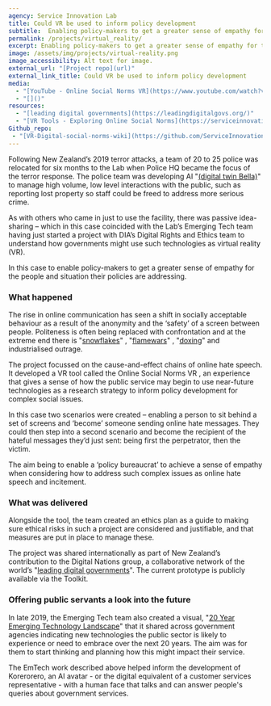 ```yaml
---
agency: Service Innovation Lab
title: Could VR be used to inform policy development
subtitle:  Enabling policy-makers to get a greater sense of empathy for the people and situation their policies are addressing.
permalink: /projects/virtual_reality/
excerpt: Enabling policy-makers to get a greater sense of empathy for the people and situation their policies are addressing.
image: /assets/img/projects/virtual-reality.png
image_accessibility: Alt text for image.
external_url: "[Project repo](url)"
external_link_title: Could VR be used to inform policy development
media:
  - "[YouTube - Online Social Norms VR](https://www.youtube.com/watch?v=pUIPbUMwqHg)"
  - "[]()"
resources:
  - "[leading digital governments](https://leadingdigitalgovs.org/)"
  - "[VR Tools - Exploring Online Social Norms](https://serviceinnovationlab.github.io/projects/vr-experience/)"
Github_repo:
 - "[VR-Digital-social-norms-wiki](https://github.com/ServiceInnovationLab/VR-Digital-social-norms/wiki)"
---
```


Following New Zealand’s 2019 terror attacks, a team of 20 to 25 police was relocated for six months to the Lab when Police HQ became the focus of the terror response. The police team was developing AI "[(digital twin Bella)](https://bellahelps.com/)" to manage high volume, low level interactions with the public, such as reporting lost property so staff could be freed to address more serious crime.

As with others who came in just to use the facility, there was passive idea-sharing – which in this case coincided with the Lab’s Emerging Tech team having just started a project with DIA’s Digital Rights and Ethics team to understand how governments might use such technologies as virtual reality (VR).

In this case to enable policy-makers to get a greater sense of empathy for the people and situation their policies are addressing.

### What happened

The rise in online communication has seen a shift in socially acceptable behaviour as a result of the anonymity and the ‘safety’ of a screen between people. Politeness is often being replaced with confrontation and at the extreme end there is "[snowflakes](https://en.wikipedia.org/wiki/Snowflake_(slang))" , "[flamewars](https://en.wikipedia.org/wiki/Flaming_(Internet))" , "[doxing](https://en.wikipedia.org/wiki/Doxing)"  and industrialised outrage.

The project focussed on the cause-and-effect chains of online hate speech. It developed a VR tool called the Online Social Norms VR , an experience that gives a sense of how the public service may begin to use near-future technologies as a research strategy to inform policy development for complex social issues.

In this case two scenarios were created – enabling a person to sit behind a set of screens and ‘become’ someone sending online hate messages. They could then step into a second scenario and become the recipient of the hateful messages they’d just sent: being first the perpetrator, then the victim.

The aim being to enable a ‘policy bureaucrat’ to achieve a sense of empathy when considering how to address such complex issues as online hate speech and incitement.

### What was delivered

Alongside the tool, the team created an ethics plan as a guide to making sure ethical risks in such a project are considered and justifiable, and that measures are put in place to manage these.

The project was shared internationally as part of New Zealand’s contribution to the Digital Nations group, a collaborative network of the world’s "[leading digital governments](https://leadingdigitalgovs.org/)".
The current prototype is publicly available via the Toolkit.

### Offering public servants a look into the future

In late 2019, the Emerging Tech team also created a visual, "[20 Year Emerging Technology Landscape](https://serviceinnovationlab.github.io/projects/20-year-emtech-landscape/)" that it shared across government agencies indicating new technologies the public sector is likely to experience or need to embrace over the next 20 years. The aim was for them to start thinking and planning how this might impact their service.

The EmTech work described above helped inform the development of Korerorero, an AI avatar - or the digital equivalent of a customer services representative - with a human face that talks and can answer people's queries about government services.
